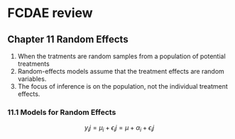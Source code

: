 # FCDAE review

## Chapter 11 Random Effects
1. When the tratments are random samples from a population of potential treatments
2. Random-effects models assume that the treatment effects are random variables.
3. The focus of inference is on the population, not the individual treatment effects.

### 11.1 Models for Random Effects

$$ y_ij=\mu_i+\epsilon_ij=\mu+\alpha_i+\epsilon_ij $$

